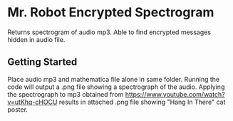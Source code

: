 # Mr. Robot Encrypted Spectrogram

Returns spectrogram of audio mp3. Able to find encrypted messages hidden in audio file.


## Getting Started

Place audio mp3 and mathematica file alone in same folder. Running the code will output a .png file showing a spectrograph of the audio. Applying the spectrograph to mp3 obtained from https://www.youtube.com/watch?v=utKhq-cHOCU results in attached .png file showing "Hang In There" cat poster.



